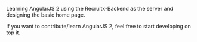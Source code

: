Learning AngularJS 2 using the Recruitx-Backend as the server and designing the basic home page.

If you want to contribute/learn AngularJS 2, feel free to start developing on top it.
